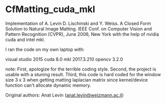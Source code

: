 # CfMatting_cuda_mkl
Implementation of A. Levin D. Lischinski and Y. Weiss. A Closed Form Solution to Natural Image Matting. IEEE Conf. on Computer Vision and Pattern Recognition (CVPR), June 2006, New York with the help of nvidia cuda and intel mkl.

I ran the code on my own laptop with:

visual studio 2015
cuda 8.0
mkl 2017.3.210
opencv 3.2.0


note: 
First, apologize for the terrible coding style.
Second, the project is usable with a stuning result.
Third, this code is hard coded for the window size 3 x 3 when getting matting laplacian matrix since kernel/device function can't allocate dynamic memory.

Original authors: Anat Levin (anat.levin@weizmann.ac.il)
